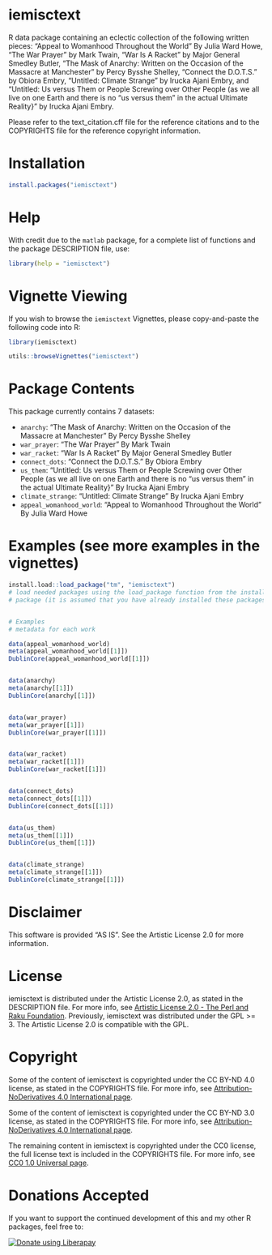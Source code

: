 ﻿# iemisctext

R data package containing an eclectic collection of the following written pieces: &ldquo;Appeal to Womanhood Throughout the World&rdquo; By Julia Ward Howe, &ldquo;The War Prayer&rdquo; by Mark Twain, &ldquo;War Is A Racket&rdquo; by Major General Smedley Butler, &ldquo;The Mask of Anarchy: Written on the Occasion of the Massacre at Manchester&rdquo; by Percy Bysshe Shelley, &ldquo;Connect the D.O.T.S.&rdquo; by Obiora Embry, &ldquo;Untitled: Climate Strange&rdquo; by Irucka Ajani Embry, and &ldquo;Untitled: Us versus Them or People Screwing over Other People (as we all live on one Earth and there is no &ldquo;us versus them&rdquo; in the actual Ultimate Reality}&rdquo; by Irucka Ajani Embry.  

Please refer to the text_citation.cff file for the reference citations and to the COPYRIGHTS file for the reference copyright information.  



# Installation

```R
install.packages("iemisctext")
```


# Help

With credit due to the `matlab` package, for a complete list of functions and the package DESCRIPTION file, use:  

```R
library(help = "iemisctext")
```



# Vignette Viewing

If you wish to browse the `iemisctext` Vignettes, please copy-and-paste the following code into R:  

```R
library(iemisctext)

utils::browseVignettes("iemisctext")
```


# Package Contents

This package currently contains 7 datasets:  

* `anarchy`: &ldquo;The Mask of Anarchy: Written on the Occasion of the Massacre at Manchester&rdquo; By Percy Bysshe Shelley
* `war_prayer`: &ldquo;The War Prayer&rdquo; By Mark Twain
* `war_racket`: &ldquo;War Is A Racket&rdquo; By Major General Smedley Butler
* `connect_dots`: &ldquo;Connect the D.O.T.S.&rdquo; By Obiora Embry
* `us_them`: &ldquo;Untitled: Us versus Them or People Screwing over Other People (as we all live on one Earth and there is no &ldquo;us versus them&rdquo; in the actual Ultimate Reality}&rdquo; By Irucka Ajani Embry
* `climate_strange`: &ldquo;Untitled: Climate Strange&rdquo; By Irucka Ajani Embry
* `appeal_womanhood_world`: &ldquo;Appeal to Womanhood Throughout the World&rdquo; By Julia Ward Howe



# Examples (see more examples in the vignettes)

```R
install.load::load_package("tm", "iemisctext")
# load needed packages using the load_package function from the install.load
# package (it is assumed that you have already installed these packages)


# Examples
# metadata for each work

data(appeal_womanhood_world)
meta(appeal_womanhood_world[[1]])
DublinCore(appeal_womanhood_world[[1]])


data(anarchy)
meta(anarchy[[1]])
DublinCore(anarchy[[1]])


data(war_prayer)
meta(war_prayer[[1]])
DublinCore(war_prayer[[1]])


data(war_racket)
meta(war_racket[[1]])
DublinCore(war_racket[[1]])


data(connect_dots)
meta(connect_dots[[1]])
DublinCore(connect_dots[[1]])


data(us_them)
meta(us_them[[1]])
DublinCore(us_them[[1]])


data(climate_strange)
meta(climate_strange[[1]])
DublinCore(climate_strange[[1]])
```



# Disclaimer

This software is provided &ldquo;AS IS&rdquo;. See the Artistic License 2.0 for more information.  



# License

iemisctext is distributed under the Artistic License 2.0, as stated in the DESCRIPTION file. For more info, see [Artistic License 2.0 - The Perl and Raku Foundation](https://www.perlfoundation.org/artistic-license-20.html). Previously, iemisctext was distributed under the GPL >= 3. The Artistic License 2.0 is compatible with the GPL.  



# Copyright

Some of the content of iemisctext is copyrighted under the CC BY-ND 4.0 license, as stated in the COPYRIGHTS file. For more info, see [Attribution-NoDerivatives 4.0 International page](https://creativecommons.org/licenses/by-nd/4.0/).  

Some of the content of iemisctext is copyrighted under the CC BY-ND 3.0 license, as stated in the COPYRIGHTS file. For more info, see [Attribution-NoDerivatives 4.0 International page](https://creativecommons.org/licenses/by-nd/3.0/).  

The remaining content in iemisctext is copyrighted under the CC0 license, the full license text is included in the COPYRIGHTS file. For more info, see [CC0 1.0 Universal page](https://creativecommons.org/publicdomain/zero/1.0/legalcode).  



# Donations Accepted

If you want to support the continued development of this and my other R packages, feel free to:  

<p><script src="https://liberapay.com/iaembry/widgets/button.js"></script>
<noscript><a href="https://liberapay.com/iaembry/donate"><img alt="Donate using Liberapay" src="https://liberapay.com/assets/widgets/donate.svg"></a></noscript></p>

